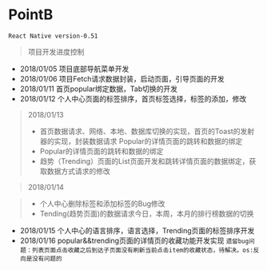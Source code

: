 # PointB 
`React Native version-0.51`
 > 项目开发进度控制
- 2018/01/05 项目底部导航菜单开发
- 2018/01/06 项目Fetch请求数据封装，启动页面，引导页面的开发
- 2018/01/11 首页popular绑定数据，Tab切换的开发
- 2018/01/12 个人中心页面的标签排序，首页标签选择，标签的添加，修改
> 2018/01/13
> - 首页数据请求、网络、本地、数据库切换的实现，首页的Toast的发射器的实现，封装数据请求
Popular的详情页面的跳转和数据的绑定
> - Popular的详情页面的跳转和数据的绑定
> - 趋势（Trending）页面的List页面开发和跳转详情页面的数据绑定，获取数据方式请求的修改

> 2018/01/14

> - 个人中心删除标签和添加标签的Bug修改
> - Tending(趋势页面)的数据请求今日，本周，本月的排行榜数据的切换
- 2018/01/15 个人中心的语言排序，语言选择，Trending页面的标签排序开发
 - 2018/01/16 popular&&trending页面的详情页的收藏功能开发实现
`
遗留bug问题：列表页面点击收藏之后到达子页面没有刷新当前点击item的收藏状态，待解决。os:反向是没有问题的
`